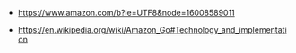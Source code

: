 * https://www.amazon.com/b?ie=UTF8&node=16008589011

* https://en.wikipedia.org/wiki/Amazon_Go#Technology_and_implementation
